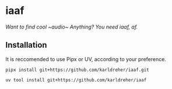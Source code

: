 # iaaf
*Want to find cool ~audio~ Anything?  You need iaaf, af.*


## Installation
It is reccomended to use Pipx or UV, according to your preference.
```
pipx install git+https://github.com/karldreher/iaaf.git
```

```
uv tool install git+https://github.com/karldreher/iaaf
```

